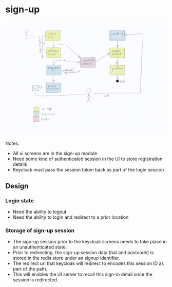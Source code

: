 # sign-up

![Sign-up screen flow](../.gitbook/assets/eccoo-sign-up.png)

Notes:

* All ui screens are in the sign-up module
* Need some kind of authenticated session in the UI to store registration details
* Keycloak must pass the session token back as part of the login session

## Design

### Login state

* Need the ability to logout
* Need the ability to login and redirect to a prior location

### Storage of sign-up session

* The sign-up session prior to the keycloak screens needs to take place in an unauthenticated state.
* Prior to redirecting, the sign-up session data \(hat and postcode\) is stored in the redis store under an signup identifier.
* The redirect uri that keycloak will redirect to encodes this session ID as part of the path.
* This will enables the UI server to recall this sign-in detail once the session is redirected.



